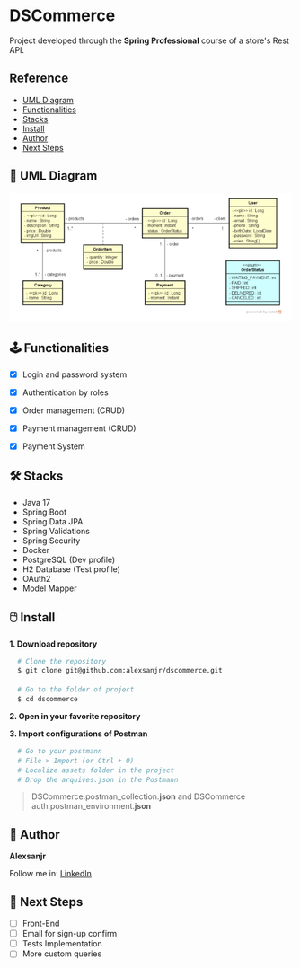 
# DSCommerce

Project developed through the **Spring Professional** course of a store's Rest API.


## Reference

 - <a href="#-uml-diagram">UML Diagram</a>
 - <a href="#%EF%B8%8F-functionalities">Functionalities</a>
 - <a href="#%EF%B8%8F-stacks">Stacks</a>
 - <a href="#%EF%B8%8F-install">Install</a>
 - <a href="#-author">Author</a>
 - <a href="#-next-steps">Next Steps</a>


## 📗 UML Diagram

![UML Diagram](./assets/uml-diagram.png)


## 🕹️ Functionalities

- [x]  Login and password system
- [x]  Authentication by roles 
- [x]  Order management (CRUD)
- [x]  Payment management (CRUD)
- [x]  Payment System


## 🛠️ Stacks

- Java 17
- Spring Boot
- Spring Data JPA
- Spring Validations
- Spring Security
- Docker
- PostgreSQL (Dev profile)
- H2 Database (Test profile)
- OAuth2
- Model Mapper


## 🖱️ Install

**1. Download repository**

```bash
  # Clone the repository
  $ git clone git@github.com:alexsanjr/dscommerce.git

  # Go to the folder of project
  $ cd dscommerce
```
**2. Open in your favorite repository**


**3. Import configurations of Postman**
```bash
  # Go to your postmann
  # File > Import (or Ctrl + O)
  # Localize assets folder in the project
  # Drop the arquives.json in the Postmann
```
> DSCommerce.postman_collection.**json** and DSCommerce auth.postman_environment.**json** 

    
## 🧭 Author

**Alexsanjr**

Follow me in:
<a href="https://www.linkedin.com/in/alexsanjr/" target="_blank">LinkedIn</a>

## 🔬 Next Steps

- [ ]  Front-End
- [ ]  Email for sign-up confirm
- [ ]  Tests Implementation 
- [ ]  More custom queries

